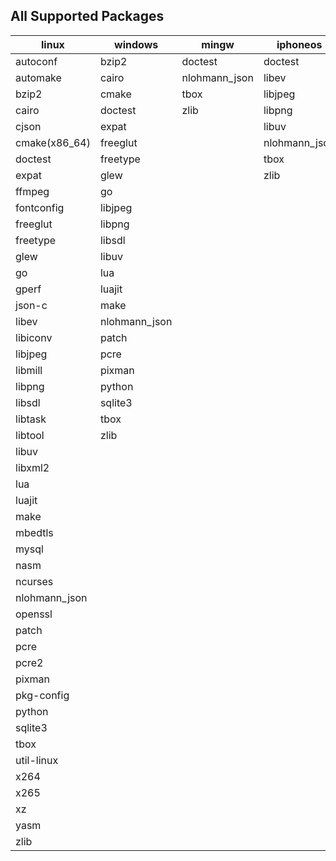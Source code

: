## All Supported Packages

|linux|windows|mingw|iphoneos|macosx|android|
|-----|-------|-----|--------|------|-------|
|autoconf|bzip2|doctest|doctest|autoconf|doctest||
|automake|cairo|nlohmann_json|libev|automake|libjpeg||
|bzip2|cmake|tbox|libjpeg|bzip2|libpng||
|cairo|doctest|zlib|libpng|cairo|libuv||
|cjson|expat||libuv|cjson|nlohmann_json||
|cmake(x86_64)|freeglut||nlohmann_json|cmake|tbox||
|doctest|freetype||tbox|doctest|zlib||
|expat|glew||zlib|expat|||
|ffmpeg|go|||ffmpeg|||
|fontconfig|libjpeg|||fontconfig|||
|freeglut|libpng|||freetype|||
|freetype|libsdl|||glew|||
|glew|libuv|||go|||
|go|lua|||gperf|||
|gperf|luajit|||json-c|||
|json-c|make|||libev|||
|libev|nlohmann_json|||libiconv|||
|libiconv|patch|||libjpeg|||
|libjpeg|pcre|||libmill|||
|libmill|pixman|||libpng|||
|libpng|python|||libsdl|||
|libsdl|sqlite3|||libtask|||
|libtask|tbox|||libtool|||
|libtool|zlib|||libuv|||
|libuv||||libxml2|||
|libxml2||||lua|||
|lua||||luajit|||
|luajit||||make|||
|make||||mbedtls|||
|mbedtls||||mysql|||
|mysql||||nasm|||
|nasm||||ncurses|||
|ncurses||||nlohmann_json|||
|nlohmann_json||||openssl|||
|openssl||||patch|||
|patch||||pcre|||
|pcre||||pcre2|||
|pcre2||||pixman|||
|pixman||||pkg-config|||
|pkg-config||||python|||
|python||||sqlite3|||
|sqlite3||||tbox|||
|tbox||||util-linux|||
|util-linux||||x264|||
|x264||||x265|||
|x265||||xz|||
|xz||||yasm|||
|yasm||||zlib|||
|zlib|||||||
